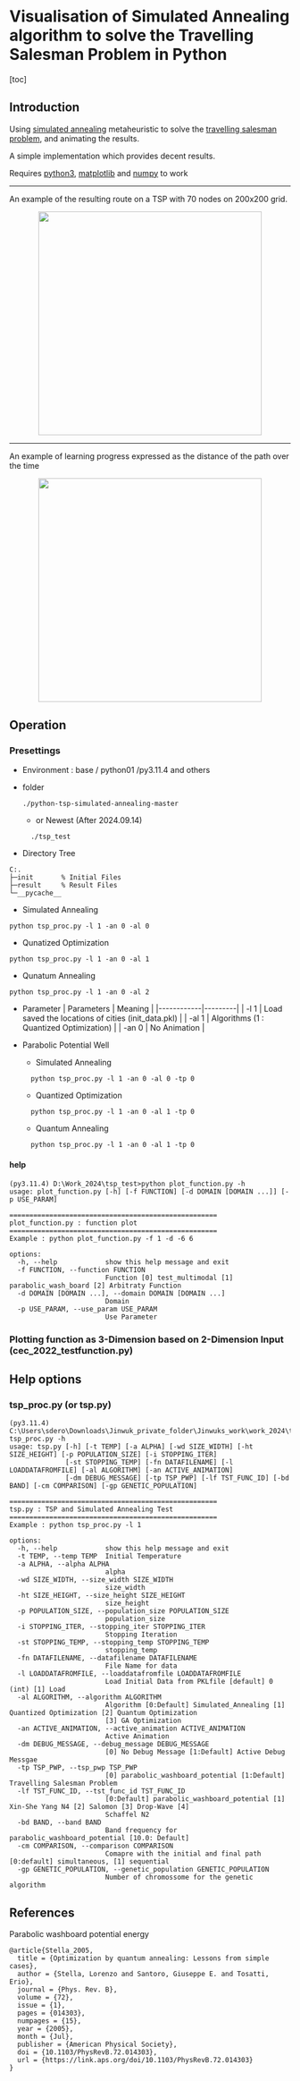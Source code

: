 Visualisation of Simulated Annealing algorithm to solve the Travelling Salesman Problem in Python
=======
[toc]

## Introduction 

Using [simulated annealing](https://en.wikipedia.org/wiki/Simulated_annealing) metaheuristic to solve the [travelling salesman problem](https://en.wikipedia.org/wiki/Travelling_salesman_problem), and animating the results.

A simple implementation which provides decent results.

Requires [python3](https://docs.python.org/3/), [matplotlib](https://matplotlib.org/) and [numpy](http://www.numpy.org/) to work

--------

An example of the resulting route on a TSP with 70 nodes on 200x200 grid.

<p align="center"><img src="https://media.giphy.com/media/3ohjUONfy5IqbaX1kY/giphy.gif" width="400"></p>

-------

An example of learning progress expressed as the distance of the path over the time

<p align="center"><img src="https://i.imgur.com/lk6v1V3.png" width="400"></p>

## Operation

### Presettings 

- Environment : base / python01 /py3.11.4  and others

- folder
  ~~~
  ./python-tsp-simulated-annealing-master
  ~~~
    - or Newest (After 2024.09.14)
  ~~~
    ./tsp_test
  ~~~
  
- Directory Tree    
~~~
C:.
├─init		 % Initial Files 
├─result	 % Result Files
└─__pycache__
~~~


- Simulated Annealing 
~~~
python tsp_proc.py -l 1 -an 0 -al 0
~~~

- Qunatized Optimization 
~~~
python tsp_proc.py -l 1 -an 0 -al 1 
~~~

- Qunatum Annealing 
~~~
python tsp_proc.py -l 1 -an 0 -al 2 
~~~

- Parameter 
| Parameters | Meaning |
|------------|---------|
| -l  1      | Load saved the locations of cities (init_data.pkl) |
| -al 1      | Algorithms (1 : Quantized Optimization) |
| -an 0      | No Animation |

- Parabolic Potential Well
   - Simulated Annealing
   ~~~
     python tsp_proc.py -l 1 -an 0 -al 0 -tp 0
   ~~~
   - Quantized Optimization
   ~~~
     python tsp_proc.py -l 1 -an 0 -al 1 -tp 0
   ~~~
   - Quantum Annealing
   ~~~
     python tsp_proc.py -l 1 -an 0 -al 1 -tp 0
   ~~~



#### help

~~~
(py3.11.4) D:\Work_2024\tsp_test>python plot_function.py -h
usage: plot_function.py [-h] [-f FUNCTION] [-d DOMAIN [DOMAIN ...]] [-p USE_PARAM]

====================================================
plot_function.py : function plot 
====================================================
Example : python plot_function.py -f 1 -d -6 6

options:
  -h, --help            show this help message and exit
  -f FUNCTION, --function FUNCTION
                        Function [0] test_multimodal [1] parabolic_wash_board [2] Arbitraty Function
  -d DOMAIN [DOMAIN ...], --domain DOMAIN [DOMAIN ...]
                        Domain
  -p USE_PARAM, --use_param USE_PARAM
                        Use Parameter
~~~

### Plotting function as 3-Dimension based on 2-Dimension Input (cec_2022_testfunction.py)

## Help options

### tsp_proc.py (or tsp.py)
~~~
(py3.11.4) C:\Users\sdero\Downloads\Jinwuk_private_folder\Jinwuks_work\work_2024\tsp_test>python tsp_proc.py -h
usage: tsp.py [-h] [-t TEMP] [-a ALPHA] [-wd SIZE_WIDTH] [-ht SIZE_HEIGHT] [-p POPULATION_SIZE] [-i STOPPING_ITER]
              [-st STOPPING_TEMP] [-fn DATAFILENAME] [-l LOADDATAFROMFILE] [-al ALGORITHM] [-an ACTIVE_ANIMATION]
              [-dm DEBUG_MESSAGE] [-tp TSP_PWP] [-lf TST_FUNC_ID] [-bd BAND] [-cm COMPARISON] [-gp GENETIC_POPULATION]

====================================================
tsp.py : TSP and Simulated Annealing Test
====================================================
Example : python tsp_proc.py -l 1

options:
  -h, --help            show this help message and exit
  -t TEMP, --temp TEMP  Initial Temperature
  -a ALPHA, --alpha ALPHA
                        alpha
  -wd SIZE_WIDTH, --size_width SIZE_WIDTH
                        size_width
  -ht SIZE_HEIGHT, --size_height SIZE_HEIGHT
                        size_height
  -p POPULATION_SIZE, --population_size POPULATION_SIZE
                        population_size
  -i STOPPING_ITER, --stopping_iter STOPPING_ITER
                        Stopping Iteration
  -st STOPPING_TEMP, --stopping_temp STOPPING_TEMP
                        stopping_temp
  -fn DATAFILENAME, --datafilename DATAFILENAME
                        File Name for data
  -l LOADDATAFROMFILE, --loaddatafromfile LOADDATAFROMFILE
                        Load Initial Data from PKLfile [default] 0 (int) [1] Load
  -al ALGORITHM, --algorithm ALGORITHM
                        Algorithm [0:Default] Simulated_Annealing [1] Quantized Optimization [2] Quantum Optimization
                        [3] GA Optimization
  -an ACTIVE_ANIMATION, --active_animation ACTIVE_ANIMATION
                        Active Animation
  -dm DEBUG_MESSAGE, --debug_message DEBUG_MESSAGE
                        [0] No Debug Message [1:Default] Active Debug Messgae
  -tp TSP_PWP, --tsp_pwp TSP_PWP
                        [0] parabolic_washboard_potential [1:Default] Travelling Salesman Problem
  -lf TST_FUNC_ID, --tst_func_id TST_FUNC_ID
                        [0:Default] parabolic_washboard_potential [1] Xin-She Yang N4 [2] Salomon [3] Drop-Wave [4]
                        Schaffel N2
  -bd BAND, --band BAND
                        Band frequency for parabolic_washboard_potential [10.0: Default]
  -cm COMPARISON, --comparison COMPARISON
                        Comapre with the initial and final path [0:default] simultaneous, [1] sequential
  -gp GENETIC_POPULATION, --genetic_population GENETIC_POPULATION
                        Number of chromossome for the genetic algorithm
~~~

## References

Parabolic washboard potential energy
~~~
@article{Stella_2005,
  title = {Optimization by quantum annealing: Lessons from simple cases},
  author = {Stella, Lorenzo and Santoro, Giuseppe E. and Tosatti, Erio},
  journal = {Phys. Rev. B},
  volume = {72},
  issue = {1},
  pages = {014303},
  numpages = {15},
  year = {2005},
  month = {Jul},
  publisher = {American Physical Society},
  doi = {10.1103/PhysRevB.72.014303},
  url = {https://link.aps.org/doi/10.1103/PhysRevB.72.014303}
}
~~~

